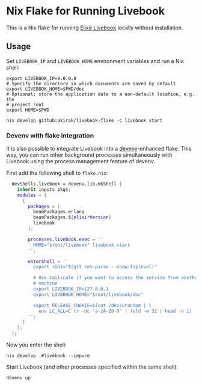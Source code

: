 # Nix Flake for Running Livebook

This is a Nix flake for running [Elixir Livebook](https://livebook.dev/) locally
without installation.

## Usage
Set `LIVEBOOK_IP` and `LIVEBOOK_HOME` environment variables and run a Nix shell:

``` shell
export LIVEBOOK_IP=0.0.0.0
# Specify the directory in which documents are saved by default
export LIVEBOOK_HOME=$PWD/doc
# Optional; store the application data to a non-default location, e.g. the
# project root
export HOME=$PWD

nix develop github:akirak/livebook-flake -c livebook start
```

### Devenv with flake integration
It is also possible to integrate Livebook into a
[devenv](https://devenv.sh/guides/using-with-flakes/)-enhanced flake. This way,
you can run other background processes simultaneously with Livebook using the
process management feature of devenv.

First add the following shell to `flake.nix`:

``` nix
  devShells.livebook = devenv.lib.mkShell {
    inherit inputs pkgs;
    modules = [
      {
        packages = [
          beamPackages.erlang
          beamPackages.${elixirVersion}
          livebook
        ];

        processes.livebook.exec = ''
          HOME="$root/livebook" livebook start
        '';

        enterShell = ''
          export root="$(git rev-parse --show-toplevel)"

          # Use tailscale if you want to access the service from another
          # machine
          export LIVEBOOK_IP=127.0.0.1
          export LIVEBOOK_HOME="$root/livebook/doc"

          export RELEASE_COOKIE=$(cat /dev/urandom | \
            env LC_ALL=C tr -dc 'a-zA-Z0-9' | fold -w 32 | head -n 1)
        '';
      }
    ];
  };
```

Now you enter the shell:

``` shell
nix develop .#livebook --impure
```

Start Livebook (and other processes specified within the same shell):

``` shell
devenv up
```
